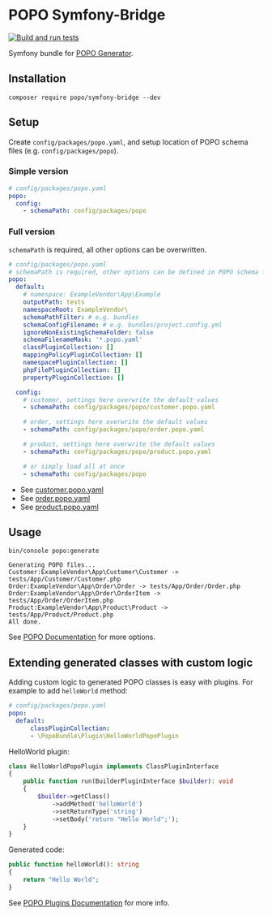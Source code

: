 # POPO Symfony-Bridge

[![Build and run tests](https://github.com/oliwierptak/popo-symfony-bridge/actions/workflows/main.yml/badge.svg)](https://github.com/oliwierptak/popo-symfony-bridge/actions/workflows/main.yml)

Symfony bundle for [POPO Generator](https://github.com/oliwierptak/popo).

## Installation

    composer require popo/symfony-bridge --dev

## Setup

Create `config/packages/popo.yaml`, and setup location of POPO schema files (e.g. `config/packages/popo`).

### Simple version

```yaml
# config/packages/popo.yaml
popo:
  config:
    - schemaPath: config/packages/popo
```

### Full version

`schemaPath` is required, all other options can be overwritten.

```yaml
# config/packages/popo.yaml
# schemaPath is required, other options can be defined in POPO schema file
popo:
  default:
    # namespace: ExampleVendor\App\Example
    outputPath: tests
    namespaceRoot: ExampleVendor\
    schemaPathFilter: # e.g. bundles
    schemaConfigFilename: # e.g. bundles/project.config.yml
    ignoreNonExistingSchemaFolder: false
    schemaFilenameMask: '*.popo.yaml'
    classPluginCollection: []
    mappingPolicyPluginCollection: []
    namespacePluginCollection: []
    phpFilePluginCollection: []
    propertyPluginCollection: []

  config:
    # customer, settings here overwrite the default values
    - schemaPath: config/packages/popo/customer.popo.yaml

    # order, settings here overwrite the default values
    - schemaPath: config/packages/popo/order.popo.yaml

    # product, settings here overwrite the default values
    - schemaPath: config/packages/popo/product.popo.yaml

    # or simply load all at once
    - schemaPath: config/packages/popo
```


- See [customer.popo.yaml](config%2Fpackages%2Fpopo%2Fcustomer.popo.yaml)
- See [order.popo.yaml](config%2Fpackages%2Fpopo%2Forder.popo.yaml)
- See [product.popo.yaml](config%2Fpackages%2Fpopo%2Fproduct.popo.yaml)


## Usage

    bin/console popo:generate


```shell
Generating POPO files...
Customer:ExampleVendor\App\Customer\Customer -> tests/App/Customer/Customer.php
Order:ExampleVendor\App\Order\Order -> tests/App/Order/Order.php
Order:ExampleVendor\App\Order\OrderItem -> tests/App/Order/OrderItem.php
Product:ExampleVendor\App\Product\Product -> tests/App/Product/Product.php
All done.
```

See [POPO Documentation](https://github.com/oliwierptak/popo) for more options.

## Extending generated classes with custom logic

Adding custom logic to generated POPO classes is easy with plugins.
For example to add `helloWorld` method:

```yaml
# config/packages/popo.yaml
popo:
  default:
      classPluginCollection:
      - \PopoBundle\Plugin\HelloWorldPopoPlugin
```

HelloWorld plugin:

```php
class HelloWorldPopoPlugin implements ClassPluginInterface
{
    public function run(BuilderPluginInterface $builder): void
    {
        $builder->getClass()
            ->addMethod('helloWorld')
            ->setReturnType('string')
            ->setBody('return "Hello World";');
    }
}
```

Generated code:

```php
public function helloWorld(): string
{
    return "Hello World";
}
```

See [POPO Plugins Documentation](https://github.com/oliwierptak/popo/blob/main/README_PLUGINS.md) for more info.